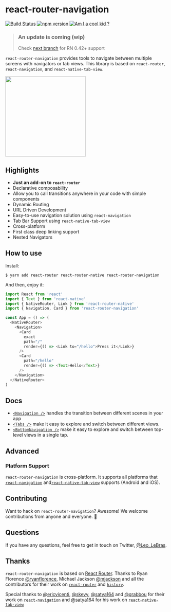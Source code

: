 # react-router-navigation
[![Build Status](https://travis-ci.org/LeoLeBras/react-router-navigation.svg?branch=master)](https://travis-ci.org/LeoLeBras/react-router-navigation)
[![npm version](https://badge.fury.io/js/react-router-navigation.svg)](https://badge.fury.io/js/react-router-navigation)
[![Am I a cool kid ?](http://cool-kid.herokuapp.com/LeoLeBras/react-router-navigation)](https://github.com/awemakers/cool-kid)

>### An update is coming (wip)
> Check [next branch](https://github.com/LeoLeBras/react-router-navigation/tree/next) for RN 0.42+ support

`react-router-navigation` provides tools to navigate between multiple screens with
navigators or tab views. This library is based on `react-router`, `react-navigation`,
and `react-native-tab-view`.

<img src="https://raw.githubusercontent.com/LeoLeBras/react-router-navigation/master/docs/demo.gif" width="250">

## Highlights
* **Just an add-on to ```react-router```**
* Declarative composability
* Allow you to call transitions anywhere in your code with simple components
* Dynamic Routing
* URL Driven Development
* Easy-to-use navigation solution using ```react-navigation```
* Tab Bar Support using ```react-native-tab-view```
* Cross-platform
* First class deep linking support
* Nested Navigators

## How to use
Install:
```shell
$ yarn add react-router react-router-native react-router-navigation
```

And then, enjoy it:
```js
import React from 'react'
import { Text } from 'react-native'
import { NativeRouter, Link } from 'react-router-native'
import { Navigation, Card } from 'react-router-navigation'

const App = () => (
  <NativeRouter>
    <Navigation>
      <Card
        exact
        path="/"
        render={() => <Link to="/hello">Press it</Link>}
      />
      <Card
        path="/hello"
        render={() => <Text>Hello</Text>}
      />
    </Navigation>
  </NativeRouter>
)
```

## Docs
* [```<Navigation />```](https://github.com/LeoLeBras/react-router-navigation/blob/master/docs/NAVIGATION.md) handles the transition between different scenes in your app
* [```<Tabs />```](https://github.com/LeoLeBras/react-router-navigation/blob/master/docs/TABS.md) make it easy to explore and switch between different views.
* [```<BottomNavigation />```](https://github.com/LeoLeBras/react-router-navigation/blob/master/docs/BOTTOM_NAVIGATION.md) make it easy to explore and switch between top-level views in a single tap.

## Advanced
### Platform Support
```react-router-navigation``` is cross-platform. It supports all platforms that [`react-navigation`](https://github.com/react-community/react-navigation/) and[`react-native-tab-view`](https://github.com/react-native-community/react-native-tab-view)  supports (Android and iOS).

## Contributing
Want to hack on ```react-router-navigation```? Awesome! We welcome contributions from anyone and everyone. :rocket:

## Questions
If you have any questions, feel free to get in touch on Twitter, [@Leo_LeBras](https://twitter.com/Leo_LeBras).

## Thanks
`react-router-navigation` is based on [React Router](https://github.com/reactjs/react-router). Thanks to Ryan Florence [@ryanflorence](https://twitter.com/ryanflorence), Michael Jackson [@mjackson](https://twitter.com/mjackson) and all the contributors for their work on [`react-router`](https://github.com/reactjs/react-router) and [`history`](https://github.com/mjackson/history).

Special thanks to [@ericvicenti](https://twitter.com/ericvicenti), [@skevy](https://twitter.com/skevy), [@satya164](https://twitter.com/satya164) and [@grabbou](https://twitter.com/grabbou) for their work on [`react-navigation`](https://github.com/react-community/react-navigation/) and [@satya164](https://twitter.com/satya164) for his work on [`react-native-tab-view`](https://github.com/react-native-community/react-native-tab-view)
